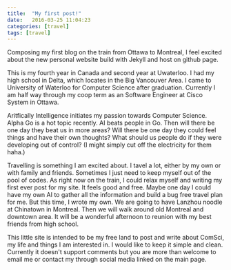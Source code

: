 ```yaml
---
title:  "My first post!"
date:   2016-03-25 11:04:23
categories: [travel]
tags: [travel]
---
```

Composing my first blog on the train from Ottawa to Montreal, I feel excited about the new personal website build with Jekyll and host on github page.

This is my fourth year in Canada and second year at Uwaterloo. I had my high school in Delta, which locates in the Big Vancouver Area. I came to University of Waterloo for Computer Science after graduation. Currently I am half way through my coop term as an Software Engineer at Cisco System in Ottawa. 

Aritfically Intelligence initiates my passion towards Computer Science. Alpha Go is a hot topic recently. AI beats people in Go. Then will there be one day they beat us in more areas? Will there be one day they could feel things and have their own thoughts? What should us people do if they were developing out of control? (I might simply cut off the electricity for them haha.) 

Travelling is something I am excited about. I tavel a lot, either by my own or with family and friends. Sometimes I just need to keep myself out of the pool of codes. As right now on the train, I could relax myself and writing my first ever post for my site. It feels good and free. Maybe one day I could have my own AI to gather all the information and build a bug free travel plan for me. But this time, I wrote my own. We are going to have Lanzhou noodle at Chinatown in Montreal. Then we will walk around old Montreal and downtown area. It will be a wonderful afternoon to reunion with my best friends from high school.

This little site is intended to be my free land to post and write about ComSci, my life and things I am interested in. I would like to keep it simple and clean. Currently it doesn't support comments but you are more than welcome to email me or contact my through social media linked on the main page.


